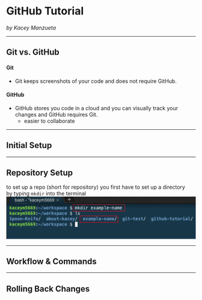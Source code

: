 # GitHub Tutorial

_by Kacey Manzueta_

---
## Git vs. GitHub
#### Git 
* Git keeps screenshots of your code and does not require GitHub.  
#### GitHub
* GitHub stores you code in a cloud and you can visually track your changes and GitHub requires Git.
  * easier to collaborate 



---
## Initial Setup




---
## Repository Setup
to set up a repo (short for repository) you first have to set up a directory  
by typing  `mkdir`<name> into the terminal  
![](mkdir.png)

---
## Workflow & Commands



---
## Rolling Back Changes